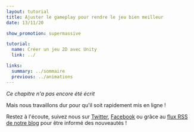 ```yaml
---
layout: tutorial
title: Ajuster le gameplay pour rendre le jeu bien meilleur
date: 13/11/20

show_promotion: supermassive

tutorial:
  name: Créer un jeu 2D avec Unity
  link: ../

links:
  summary: ../sommaire
  previous: ../animations
---
```


_Ce chapitre n'a pas encore été écrit_

Mais nous travaillons dur pour qu'il soit rapidement mis en ligne !

Restez à l'écoute, suivez nous sur [Twitter](http://twitter.com/pixelnest), [Facebook](https://www.facebook.com/pixelneststudio) ou grâce au [flux RSS de notre blog](http://feedpress.me/pixelnest) pour être informé des nouveautés !

<!--
# Rough values to get the same game as in the demo

Player scale:0.2x0.2x1
Player speed (Player script) : 25, 25

Enemy scale: 0.3x0.3x1
Enemy speed (Move script) : 5, 5


Player shot scale: 0.5x0.5x1
Player Shot speed (Move Script): 15, 15

Enemy Shot scale: 0.25x0.25x1
Enemy Shot speed (Move Script): 25, 25
-->

